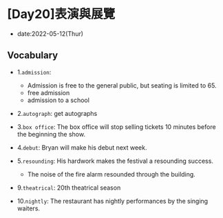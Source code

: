 # [Day20]表演與展覽

* date:2022-05-12(Thur)

## Vocabulary

* 1.`admission`: 
    * Admission is free to the general public, but seating is limited to 65.
    * free admission
    * admission to a school


* 2.`autograph`: get autographs

* 3.`box office`: The box office will stop selling tickets 10 minutes before the beginning the show.

* 4.`debut`: Bryan will make his debut next week.

* 5.`resounding`: His hardwork makes the festival a resounding success.
    * The noise of the fire alarm resounded through the building.

* 9.`theatrical`: 20th theatrical season

* 10.`nightly`: The restaurant has nightly performances by the singing waiters.


